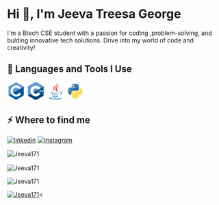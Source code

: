 <h1>Hi 👋, I'm Jeeva Treesa George</h1>
<p>I'm a Btech CSE student with a passion for coding  ,problem-solving, and bulding innovative tech solutions. Drive into my world of code and creativity!   </p>
<h2>🚀 Languages and Tools I Use</h2>
<p><a target="_blank" href="https://raw.githubusercontent.com/devicons/devicon/master/icons/c/c-original.svg" style="display: inline-block;"><img src="https://raw.githubusercontent.com/devicons/devicon/master/icons/c/c-original.svg" alt="c" width="42" height="42" /></a>
<a target="_blank" href="https://raw.githubusercontent.com/devicons/devicon/master/icons/cplusplus/cplusplus-original.svg" style="display: inline-block;"><img src="https://raw.githubusercontent.com/devicons/devicon/master/icons/cplusplus/cplusplus-original.svg" alt="cplusplus" width="42" height="42" /></a>
<a target="_blank" href="https://raw.githubusercontent.com/devicons/devicon/master/icons/java/java-original.svg" style="display: inline-block;"><img src="https://raw.githubusercontent.com/devicons/devicon/master/icons/java/java-original.svg" alt="java" width="42" height="42" /></a>
<a target="_blank" href="https://raw.githubusercontent.com/devicons/devicon/master/icons/python/python-original.svg" style="display: inline-block;"><img src="https://raw.githubusercontent.com/devicons/devicon/master/icons/python/python-original.svg" alt="python" width="42" height="42" /></a></p>
<h2>⚡️ Where to find me</h2>
<p><a target="_blank" href="https://www.linkedin.com/in/Jeeva Treesa George" style="display: inline-block;"><img src="https://img.shields.io/badge/linkedin-logo?style=for-the-badge&logo=linkedin&logoColor=white&color=%230a77b6" alt="linkedin" /></a>
<a target="_blank" href="https://www.instagram.com/__jeevageorge" style="display: inline-block;"><img src="https://img.shields.io/badge/instagram-logo?style=for-the-badge&logo=instagram&logoColor=white&color=%23F35369" alt="instagram" /></a></p>
<p><img align="center" src="https://github-readme-stats.vercel.app/api?username=Jeeva171&show_icons=true&locale=en" alt="Jeeva171" /></p>
<p><img align="center" src="https://github-readme-streak-stats.herokuapp.com/?user=Jeeva171&" alt="Jeeva171" /></p>
<p><img src="https://github-readme-stats.vercel.app/api/top-langs?username=Jeeva171&show_icons=true&locale=en&layout=compact" alt="Jeeva171" /></p>
<p><a href="https://github.com/ryo-ma/github-profile-trophy"><img src="https://github-profile-trophy.vercel.app/?username=Jeeva171" alt="Jeeva171" /></a><

<!---
  
